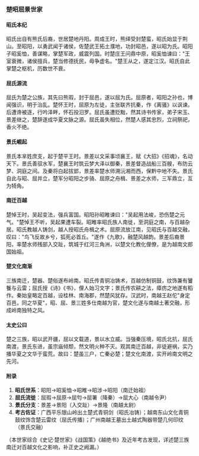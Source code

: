### **楚昭屈景世家**

#### **昭氏本纪**

 昭氏出自有熊氏后裔，世居楚地丹阳。周成王时，熊绎受封楚蛮，昭氏始显于荆山。至昭阳，以勇武闻于诸侯，佐楚武王拓土濮地，功封昭邑，遂以昭为氏。昭阳子昭奚恤，善谋略，掌楚军政，威震列国。时楚庄王问鼎中原，昭奚恤谏曰："王室衰微，诸侯擅兵，楚当修德抚民，毋争虚名。"楚王从之，遂定江汉。昭氏自此掌楚之枢机，历数世不衰。

#### **屈氏源流**

 屈氏为楚之公族，其先曰熊瑕，封于屈邑，遂以屈为氏。屈原者，昭阳之孙也，博闻强识，明于治乱。楚怀王时，屈原为左徒，主张联齐抗秦，作《离骚》以讽谏。后遭谗被逐，行吟泽畔，怀石投汨罗。屈氏虽遭贬黜，然其诗书传家，弟子宋玉、景差继之，楚辞遂成华夏文脉之源。屈氏虽失相位，然楚人感其忠烈，立祠祭祀，香火不绝。

#### **景氏崛起**

 景氏本芈姓庶支，起于楚平王时。景差以文采事顷襄王，赋《大招》《招魂》，名动天下。景氏善驭水军，楚襄王时筑云梦大泽以御秦，景差督造战船三百艘，布防云梦、洞庭之间。及秦将白起拔郢，景差率楚水师溯沅湘而西，保黔中地不失。景氏自此与昭、屈并立，楚军分昭阳之步骑、屈原之舟楫、景差之水师，三军鼎立，互为犄角。

#### **南迁百越**

 楚悼王时，吴起变法，强兵富国。昭阳孙昭睢谏曰："吴起用法峻，恐伤楚之元气。"楚悼王不听，吴起果遭车裂。昭睢率昭氏族人南徙，至洞庭之南，与百越杂居。昭氏教越人铸剑，越人授昭氏舟楫之术。屈原流放江南，见昭氏与百越交融，叹曰："鸟飞反故乡兮，狐死必首丘。"遂作《九歌》，融楚风越韵。景差后裔景阳，率楚水师残部入交趾，筑城于红河三角洲，以楚文化教化俚僚，是为越南文郎国始祖。

#### **楚文化南渐**

 三族南迁，楚器、楚俗遂布岭南。昭氏传青铜冶铸术，百越仿制铜鼓，纹饰兼有饕餮与云雷；屈氏授《诗》《书》，俚人始习文字；景氏传农耕之法，瘴疠之地遂有稻作。秦始皇略定百越，设桂林、南海郡，然楚风犹存。汉武时，南越王赵佗"身定百邑，同之华夏"，昭、屈、景三姓多仕南越为官，楚文化遂与南越土著交融，形成岭南独特之风。

#### **太史公曰**

 楚之三族，昭以武开疆，屈以文载道，景以水立威。当强秦压境，昭氏北抗，屈氏南渡，景氏东进，虽宗庙倾颓，然文明火种不灭。观其南迁百越，非徒避祸，实乃播华夏之文华于蛮荒。故曰：楚虽三户，亡秦必楚；楚文化南渡，实开岭南文明之先河。

#### **附录**

1. **昭氏世系**：昭阳→昭奚恤→昭睢→昭涉→昭阳（南迁始祖）
2. **屈氏流徙**：屈瑕→屈原→屈匄→屈署（降秦）→屈大心（南越令尹）
3. **景氏分支**：景差→景阳（入交趾）→景隆（南越太尉）
4. **考古佐证**：广西平乐银山岭出土楚式青铜剑（昭氏冶铸）；越南东山文化青铜鼓纹饰含楚云雷纹（屈氏传播）；广州南越王墓出土越式陶器带楚几何印纹（景氏交融）

（本世家综合《史记·楚世家》《战国策》《越绝书》及近年考古发现，详述楚三族南迁对百越文化之影响，补正史之阙漏。）